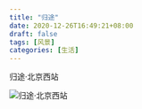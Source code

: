 ```yaml
---
title: "归途"
date: 2020-12-26T16:49:21+08:00
draft: false
tags: [风景]
categories: [生活]
---
```


归途·北京西站

![归途·北京西站](https://cdn.jsdelivr.net/gh/ai0376/ownwiki.pic.0@0.2/103148454-a98c1e00-479a-11eb-994b-548856510ce2.jpeg)

<!--more-->

